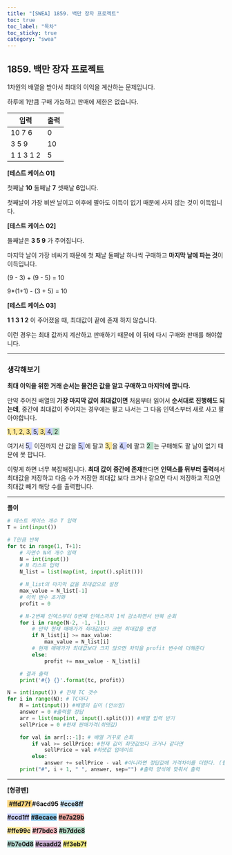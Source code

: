 ```yaml
---
title: "[SWEA] 1859. 백만 장자 프로젝트"
toc: true
toc_label: "목차"
toc_sticky: true
category: "swea"
---
```


## 1859. 백만 장자 프로젝트

1차원의 배열을 받아서 최대의 이익을 계산하는 문제입니다.

하루에 1만큼 구매 가능하고 판매에 제한은 없습니다.

| 입력      | 출력 |
| --------- | ---- |
| 10 7 6    | 0    |
| 3 5 9     | 10   |
| 1 1 3 1 2 | 5    |

**[테스트 케이스 01]**

첫째날 **10** 둘째날 **7** 셋째날 **6**입니다.

첫째날이 가장 비싼 날이고 이후에 팔아도 이득이 없기 때문에 사지 않는 것이 이득입니다.

**[테스트 케이스 02]**

둘째날은 **3 5 9** 가 주어집니다.

마지막 날이 가장 비싸기 때문에 첫 째날 둘째날 하나씩 구매하고 **마지막 날에 파는 것**이 이득입니다.

(9 - 3) + (9 - 5) = 10

9\*(1+1) - (3 + 5) = 10

**[테스트 케이스 03]**

**1 1 3 1 2** 이 주어졌을 때, 최대값이 끝에 존재 하지 않습니다.

이런 경우는 최대 값까지 계산하고 판매하기 때문에 이 뒤에 다시 구매와 판매를 해야합니다.

---

### 생각해보기

<span class="hlm">**최대 이익을 위한 거래 순서는 물건은 값을 알고 구매하고 마지막에 팝니다.**</span>

만약 주어진 배열의 **가장 마지막 값이 최대값이면** 처음부터 읽어서 **순서대로 진행해도 되는데**, 중간에 최대값이 주어지는 경우에는 팔고 나서는 그 다음 인덱스부터 새로 사고 팔아야합니다.

<span style="background-color: #ffe99c"> 1, 1, 2, 3,</span><span style="background-color: #ccd1ff"> 5,</span><span style="background-color: #ffe99c"> 3,</span><span style="background-color: #ccd1ff "> 4,</span><span style="background-color: #b7ddc8"> 2 </span>

여기서 <span style="background-color: #ccd1ff "> 5, </span> 이전까지 산 값을 <span style="background-color: #ccd1ff"> 5, </span>에 팔고 <span style="background-color: #ffe99c "> 3, </span>을 <span style="background-color: #ccd1ff"> 4, </span>에 팔고 <span style="background-color: #b7ddc8 "> 2  </span>는 구매해도 팔 날이 없기 때문에 못 팝니다.

이렇게 하면 너무 복잡해집니다. **최대 값이 중간에 존재**한다면 <span class="hlm">**인덱스를 뒤부터 출력**</span>해서 최대값을 저장하고 다음 수가 저장한 최대값 보다 크거나 같으면 다시 저장하고 작으면 최대값 빼기 해당 수를 출력합니다.

---

**풀이**

```python
# 테스트 케이스 개수 T 입력
T = int(input())

# T만큼 반복
for tc in range(1, T+1):
    # 자연수 N의 개수 입력
    N = int(input())
    # N 리스트 입력
    N_list = list(map(int, input().split()))

    # N_list의 마지막 값을 최대값으로 설정
    max_value = N_list[-1]
    # 이익 변수 초기화
    profit = 0

    # N-2번째 인덱스부터 0번째 인덱스까지 1씩 감소하면서 반복 순회
    for i in range(N-2, -1, -1):
        # 만약 현재 매매가가 최대값보다 크면 최대값을 변경
        if N_list[i] >= max_value:
            max_value = N_list[i]
        # 현재 매매가가 최대값보다 크지 않으면 차익을 profit 변수에 더해준다
        else:
            profit += max_value - N_list[i]

    # 결과 출력
    print('#{} {}'.format(tc, profit))
```

```python
N = int(input()) # 전체 TC 갯수
for i in range(N): # TC마다
    M = int(input()) #배열의 길이 (안쓰임)
    answer = 0 #출력할 정답
    arr = list(map(int, input().split())) #배열 입력 받기
    sellPrice = 0 #현재 판매가격(최댓값)

    for val in arr[::-1]: # 배열 거꾸로 순회
        if val >= sellPrice: #현재 값이 최댓값보다 크거나 같다면
            sellPrice = val #최댓값 업데이트
        else:
            answer += sellPrice - val #아니라면 정답값에 가격차이를 더한다. (현재 값에 구매해서 최댓값에 판다)
    print("#", i + 1, " ", answer, sep="") #출력 양식에 맞춰서 출력
```

---

**[형광펜]**

<span style="background-color: #ffd77f"> **#ffd77f **</span> <span style="background-color: #6acd95 ">**#6acd95**</span> <span style="background-color: #cce8ff ">**#cce8ff**</span>

<span style="background-color: #ccd1ff ">**#ccd1ff**</span> <span style="background-color: #8ecaee ">**#8ecaee**</span> <span style="background-color: #e7a29b ">**#e7a29b**</span>

<span style="background-color: #ffe99c ">**#ffe99c**</span> <span style="background-color: #f7bdc3">**#f7bdc3**</span> <span style="background-color: #b7ddc8 ">**#b7ddc8**</span>

<span style="background-color: #b7e0d8 ">**#b7e0d8**</span> <span style="background-color: #caadd2">**#caadd2**</span> <span style="background-color: #f3eb7f">**#f3eb7f**</span>
